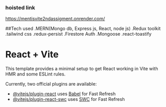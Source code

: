 ### hoisted link
https://mentisvite2ndassigment.onrender.com/


##Tech used
.MERN(Mongo db, Express js, React, node js)
.Redux toolkit
.tailwind css
.redux-persist
.Firestore Auth
.Mongoose
.react-toastify



# React + Vite

This template provides a minimal setup to get React working in Vite with HMR and some ESLint rules.

Currently, two official plugins are available:

- [@vitejs/plugin-react](https://github.com/vitejs/vite-plugin-react/blob/main/packages/plugin-react/README.md) uses [Babel](https://babeljs.io/) for Fast Refresh
- [@vitejs/plugin-react-swc](https://github.com/vitejs/vite-plugin-react-swc) uses [SWC](https://swc.rs/) for Fast Refresh
